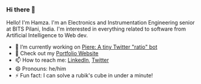 ### Hi there 👋

Hello! I'm Hamza. I'm an Electronics and Instrumentation Engineering senior at BITS Pilani, India. I'm interested in everything related to software from Artificial Intelligence to Web dev. 

- 🔭 I’m currently working on [Piere: A tiny Twitter "ratio" bot](https://github.com/syedhamzazaidi/YoPiereWhatsTheRatio)
- 🌱 Check out my [Portfolio Website](https://syedhamzazaidi.github.io)
- 📫 How to reach me: [LinkedIn](https://www.linkedin.com/in/syed-hamza-zaidi/), [Twitter](https://twitter.com/athamxa)
- 😄 Pronouns: he/him
- ⚡ Fun fact: I can solve a rubik's cube in under a minute!
